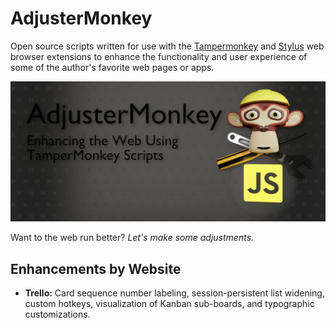 # AdjusterMonkey
Open source scripts written for use with the [Tampermonkey](https://www.tampermonkey.net/) and [Stylus](https://add0n.com/stylus.html) web browser extensions to enhance the functionality and user experience of some of the author's favorite web pages or apps.

![AdjusterMonkey Logo: Enhancing the Web Using TamperMonkey Scripts.](https://github.com/invokeImmediately/AdjusterMonkey/blob/main/adjuster-monkey_project-hero-banner_1920w855h.jpg)

Want to the web run better? *Let's make some adjustments.*

## Enhancements by Website

- **Trello:** Card sequence number labeling, session-persistent list widening, custom hotkeys, visualization of Kanban sub-boards, and typographic customizations.
